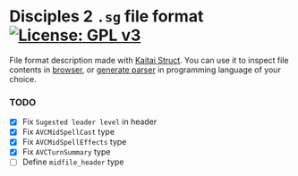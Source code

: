# Disciples 2 ```.sg``` file format [![License: GPL v3](https://img.shields.io/badge/License-GPL%20v3-blue.svg)](https://www.gnu.org/licenses/gpl-3.0)
File format description made with [Kaitai Struct](http://kaitai.io/).
You can use it to inspect file contents in [browser](https://ide.kaitai.io/), or [generate parser](https://github.com/kaitai-io/kaitai_struct_compiler) in programming language of your choice.

### TODO
- [x] Fix `Sugested leader level` in header
- [x] Fix `AVCMidSpellCast` type
- [x] Fix `AVCMidSpellEffects` type
- [x] Fix `AVCTurnSummary` type
- [ ] Define `midfile_header` type
